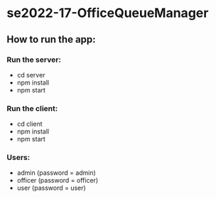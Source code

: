 # se2022-17-OfficeQueueManager
## How to run the app:
### Run the server:
- cd server
- npm install
- npm start
### Run the client:
- cd client
- npm install
- npm start

### Users:
- admin (password = admin)
- officer (password = officer)
- user (password = user)

